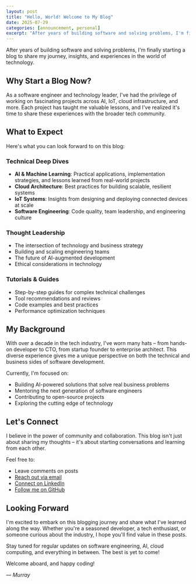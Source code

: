 ```yaml
---
layout: post
title: "Hello, World! Welcome to My Blog"
date: 2025-07-29
categories: [announcement, personal]
excerpt: "After years of building software and solving problems, I'm finally starting a blog to share my journey, insights, and experiences in the world of technology."
---
```


After years of building software and solving problems, I'm finally starting a blog to share my journey, insights, and experiences in the world of technology.

## Why Start a Blog Now?

As a software engineer and technology leader, I've had the privilege of working on fascinating projects across AI, IoT, cloud infrastructure, and more. Each project has taught me valuable lessons, and I've realized it's time to share these experiences with the broader tech community.

## What to Expect

Here's what you can look forward to on this blog:

### Technical Deep Dives
- **AI & Machine Learning**: Practical applications, implementation strategies, and lessons learned from real-world projects
- **Cloud Architecture**: Best practices for building scalable, resilient systems
- **IoT Systems**: Insights from designing and deploying connected devices at scale
- **Software Engineering**: Code quality, team leadership, and engineering culture

### Thought Leadership
- The intersection of technology and business strategy
- Building and scaling engineering teams
- The future of AI-augmented development
- Ethical considerations in technology

### Tutorials & Guides
- Step-by-step guides for complex technical challenges
- Tool recommendations and reviews
- Code examples and best practices
- Performance optimization techniques

## My Background

With over a decade in the tech industry, I've worn many hats – from hands-on developer to CTO, from startup founder to enterprise architect. This diverse experience gives me a unique perspective on both the technical and business sides of software development.

Currently, I'm focused on:
- Building AI-powered solutions that solve real business problems
- Mentoring the next generation of software engineers
- Contributing to open-source projects
- Exploring the cutting edge of technology

## Let's Connect

I believe in the power of community and collaboration. This blog isn't just about sharing my thoughts – it's about starting conversations and learning from each other.

Feel free to:
- Leave comments on posts
- [Reach out via email](mailto:murr2k@gmail.com)
- [Connect on LinkedIn](https://www.linkedin.com/in/murray-kopit/)
- [Follow me on GitHub](https://github.com/murr2k)

## Looking Forward

I'm excited to embark on this blogging journey and share what I've learned along the way. Whether you're a seasoned developer, a tech enthusiast, or someone curious about the industry, I hope you'll find value in these posts.

Stay tuned for regular updates on software engineering, AI, cloud computing, and everything in between. The best is yet to come!

Welcome aboard, and happy coding!

*— Murray*